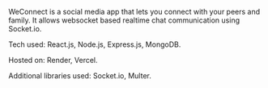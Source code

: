 WeConnect is a social media app that lets you connect with your peers and family. It allows websocket based realtime chat communication using Socket.io.


Tech used: React.js, Node.js, Express.js, MongoDB.

Hosted on: Render, Vercel.

Additional libraries used: Socket.io, Multer.
